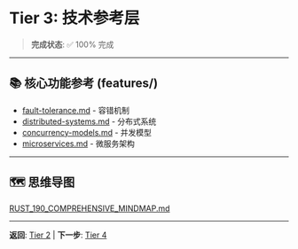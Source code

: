 # Tier 3: 技术参考层

> **完成状态**: ✅ 100% 完成

---

## 📚 核心功能参考 (features/)

- [fault-tolerance.md](../features/fault-tolerance.md) - 容错机制
- [distributed-systems.md](../features/distributed-systems.md) - 分布式系统
- [concurrency-models.md](../features/concurrency-models.md) - 并发模型
- [microservices.md](../features/microservices.md) - 微服务架构

---

## 🗺️ 思维导图

[RUST_190_COMPREHENSIVE_MINDMAP.md](../RUST_190_COMPREHENSIVE_MINDMAP.md)

---

**返回**: [Tier 2](../tier_02_guides/) | **下一步**: [Tier 4](../tier_04_advanced/)
